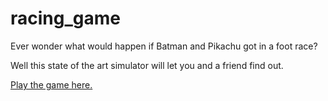 # racing_game
Ever wonder what would happen if Batman and Pikachu got in a foot race?

Well this state of the art simulator will let you and a friend find out.

[Play the game here.](https://supertrunkes.github.io/race_game/)
